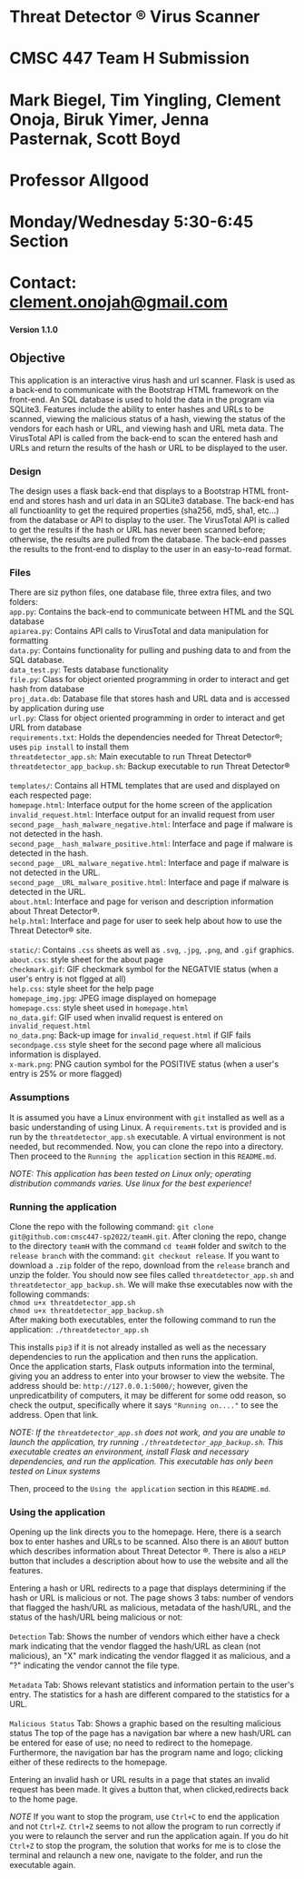 # Threat Detector ® Virus Scanner
# CMSC 447 Team H Submission
# Mark Biegel, Tim Yingling, Clement Onoja, Biruk Yimer, Jenna Pasternak, Scott Boyd
# Professor Allgood
# Monday/Wednesday 5:30-6:45 Section
# Contact: clement.onojah@gmail.com
###

#### Version 1.1.0


## Objective
This application is an interactive virus hash and url scanner. Flask is used as a back-end to communicate with the Bootstrap HTML framework on the front-end. An SQL database is used to hold the data in the program via SQLite3. Features include the ability to enter hashes and URLs to be scanned, viewing the malicious status of a hash, viewing the status of the vendors for each hash or URL, and viewing hash and URL meta data. The VirusTotal API is called from the back-end to scan the entered hash and URLs and return the results of the hash or URL to be displayed to the user.


### Design
The design uses a flask back-end that displays to a Bootstrap HTML front-end and stores hash and url data in an SQLite3 database. The back-end has all functioanlity to get the required properties (sha256, md5, sha1, etc...) from the database or API to display to the user. The VirusTotal API is called to get the results if the hash or URL has never been scanned before; otherwise, the results are pulled from the database. The back-end passes the results to the front-end to display to the user in an easy-to-read format.


### Files
There are siz python files, one database file, three extra files, and two folders:
    <br>`app.py`: Contains the back-end to communicate between HTML and the SQL database
    <br>`apiarea.py`: Contains API calls to VirusTotal and data manipulation for formatting
    <br>`data.py`: Contains functionality for pulling and pushing data to and from the SQL database.
    <br>`data_test.py`: Tests database functionality
    <br>`file.py`: Class for object oriented programming in order to interact and get hash from database
    <br>`proj_data.db`: Database file that stores hash and URL data and is accessed by application during use
    <br>`url.py`: Class for object oriented programming in order to interact and get URL from database
    <br>`requirements.txt`: Holds the dependencies needed for Threat Detector®; uses `pip install` to install them
    <br>`threatdetector_app.sh`: Main executable to run Threat Detector®
    <br>`threatdetector_app_backup.sh`: Backup executable to run Threat Detector®
    <br>
    <br>`templates/`: Contains all HTML templates that are used and displayed on each respected page:
        <br>`homepage.html`: Interface output for the home screen of the application
        <br>`invalid_request.html`: Interface output for an invalid request from user
        <br>`second_page__hash_malware_negative.html`: Interface and page if malware is not detected in the hash.
        <br>`second_page__hash_malware_positive.html`: Interface and page if malware is detected in the hash.
        <br>`second_page__URL_malware_negative.html`: Interface and page if malware is not detected in the URL.
        <br>`second_page__URL_malware_positive.html`: Interface and page if malware is detected in the URL.
        <br>`about.html`: Interface and page for verison and description information about Threat Detector®.
        <br>`help.html`: Interface and page for user to seek help about how to use the Threat Detector® site.
    <br>
    <br>`static/`: Contains `.css` sheets as well as `.svg`, `.jpg`, `.png`, and `.gif` graphics.
        <br>`about.css`: style sheet for the about page
        <br>`checkmark.gif`: GIF checkmark symbol for the NEGATVIE status (when a user's entry is not flgged at all)
        <br>`help.css`: style sheet for the help page
        <br>`homepage_img.jpg`: JPEG image displayed on homepage
        <br>`homepage.css`: style sheet used in `homepage.html`
        <br>`no_data.gif`: GIF used when invalid request is entered on `invalid_request.html`
        <br>`no_data.png`: Back-up image for `invalid_request.html` if GIF fails
        <br>`secondpage.css` style sheet for the second page where all malicious information is displayed.
        <br>`x-mark.png`: PNG caution symbol for the POSITIVE status (when a user's entry is 25% or more flagged)



### Assumptions
It is assumed you have a Linux environment with `git` installed as well as a basic understanding of using Linux. A `requirements.txt` is provided and is run by the `threatdetector_app.sh` executable. A virtual environment is not needed, but recommended. Now, you can clone the repo into a directory. Then proceed to the `Running the application` section in this `README.md`.

*NOTE: This application has been tested on Linux only; operating distribution commands varies.
Use linux for the best experience!*


### Running the application
Clone the repo with the following command: `git clone git@github.com:cmsc447-sp2022/teamH.git`. After cloning the repo, change to the directory `teamH` with the command `cd teamH` folder and switch to the `release branch` with the command: `git checkout release`. If you want to download a `.zip` folder of the repo, download from the `release` branch and unzip the folder. You should now see files called `threatdetector_app.sh` and `threatdetector_app_backup.sh`. We will make thse executables now with the following commands:
    <br>`chmod u+x threatdetector_app.sh`
    <br>`chmod u+x threatdetector_app_backup.sh`
<br>After making both executables, enter the following command to run the application: `./threatdetector_app.sh`

This installs `pip3` if it is not already installed as well as the necessary dependencies to run the application and then runs the application.
<br>Once the application starts, Flask outputs information into the terminal, giving you an address to enter into your browser to view the website.
The address should be: `http://127.0.0.1:5000/`; however, given the unpredicatbility of computers, it may be different
for some odd reason, so check the output, specifically where it says `"Running on...."` to see the address. Open that link.

*NOTE: If the `threatdetector_app.sh` does not work, and you are unable to launch the application, try running `./threatdetector_app_backup.sh`.
This executable creates an environment, install Flask and necessary dependencies, and run the application. This executable
has only been tested on Linux systems*

Then, proceed to the `Using the application` section in this `README.md`.


### Using the application
Opening up the link directs you to the homepage. Here, there is a search box to enter hashes and URLs to be scanned. Also there is an `ABOUT` button which describes information about Threat Detector ®. There is also a `HELP` button that includes a description about how to use the website and all the features. 

Entering a hash or URL redirects to a page that displays determining if the hash or URL is malicious or not. The page shows 3 tabs: number of vendors that flagged the hash/URL as malicious, metadata of the hash/URL, and the status of the hash/URL being malicious or not:
    <br><br> `Detection` Tab: Shows the number of vendors which either have a check mark indicating that the vendor flagged the hash/URL as clean (not malicious), an "X" mark indicating the vendor flagged it as malicious, and a "?" indicating the vendor cannot the file type.
    <br><br> `Metadata` Tab: Shows relevant statistics and information pertain to the user's entry. The statistics for a hash are different compared to the statistics for a URL.
    <br><br> `Malicious Status` Tab: Shows a graphic based on the resulting malicious status
The top of the page has a navigation bar where a new hash/URL can be entered for ease of use; no need to redirect to the homepage. Furthermore, the navigation bar has the program name and logo; clicking either of these redirects to the homepage.

Entering an invalid hash or URL results in a page that states an invalid request has been made. It gives a button that, when clicked,redirects back to the home page.

*NOTE* If you want to stop the program, use `Ctrl+C` to end the application and not `Ctrl+Z`. `Ctrl+Z` seems to not allow the program to 
run correctly if you were to relaunch the server and run the application again. If you do hit `Ctrl+Z` to stop the program, the solution 
that works for me is to close the terminal and relaunch a new one, navigate to the folder, and run the executable again.
